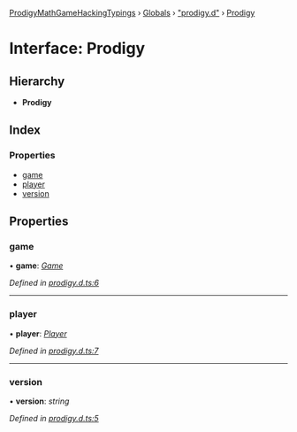 [ProdigyMathGameHackingTypings](../README.md) › [Globals](../globals.md) › ["prodigy.d"](../modules/_prodigy_d_.md) › [Prodigy](_prodigy_d_.prodigy.md)

# Interface: Prodigy

## Hierarchy

* **Prodigy**

## Index

### Properties

* [game](_prodigy_d_.prodigy.md#game)
* [player](_prodigy_d_.prodigy.md#player)
* [version](_prodigy_d_.prodigy.md#version)

## Properties

###  game

• **game**: *[Game](_game_d_.game.md)*

*Defined in [prodigy.d.ts:6](https://github.com/PatheticMustan/ProdigyMathGameHacking/blob/06c3369/typings/prodigy.d.ts#L6)*

___

###  player

• **player**: *[Player](../classes/_player_d_.player.md)*

*Defined in [prodigy.d.ts:7](https://github.com/PatheticMustan/ProdigyMathGameHacking/blob/06c3369/typings/prodigy.d.ts#L7)*

___

###  version

• **version**: *string*

*Defined in [prodigy.d.ts:5](https://github.com/PatheticMustan/ProdigyMathGameHacking/blob/06c3369/typings/prodigy.d.ts#L5)*
